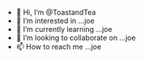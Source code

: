 - 👋 Hi, I’m @ToastandTea
- 👀 I’m interested in ...joe
- 🌱 I’m currently learning ...joe
- 💞️ I’m looking to collaborate on ...joe
- 📫 How to reach me ...joe

<!---
ToastandTea/ToastandTea is a ✨ special ✨ repository because its `README.md` (this file) appears on your GitHub profile.
You can click the Preview link to take a look at your changes.
--->
